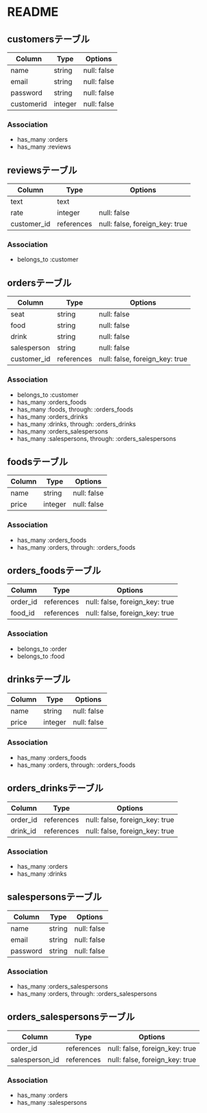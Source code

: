 # README


## customersテーブル
|Column|Type|Options|
|------|----|-------|
|name|string|null: false|
|email|string|null: false|
|password|string|null: false|
|customerid|integer|null: false|

### Association
- has_many  :orders
- has_many  :reviews


## reviewsテーブル
|Column|Type|Options|
|------|----|-------|
|text|text||
|rate|integer|null: false|
|customer_id|references|null: false, foreign_key: true|

### Association
- belongs_to  :customer


## ordersテーブル
Column|Type|Options|
|------|----|-------|
|seat|string|null: false|
|food|string|null: false|
|drink|string|null: false|
|salesperson|string|null: false|
|customer_id|references|null: false, foreign_key: true|

### Association
- belongs_to :customer
- has_many :orders_foods
- has_many :foods,  through:  :orders_foods
- has_many :orders_drinks
- has_many :drinks,  through:  :orders_drinks
- has_many :orders_salespersons
- has_many :salespersons,  through:  :orders_salespersons


## foodsテーブル
|Column|Type|Options|
|------|----|-------|
|name|string|null: false|
|price|integer|null: false|

### Association
- has_many :orders_foods
- has_many :orders,  through:  :orders_foods


## orders_foodsテーブル
Column|Type|Options|
|------|----|-------|
|order_id|references|null: false, foreign_key: true|
|food_id|references|null: false, foreign_key: true|

### Association
- belongs_to :order
- belongs_to :food 


## drinksテーブル
|Column|Type|Options|
|------|----|-------|
|name|string|null: false|
|price|integer|null: false|

### Association
- has_many :orders_foods
- has_many :orders,  through:  :orders_foods


## orders_drinksテーブル
Column|Type|Options|
|------|----|-------|
|order_id|references|null: false, foreign_key: true|
|drink_id|references|null: false, foreign_key: true|

### Association
- has_many :orders
- has_many :drinks


## salespersonsテーブル
|Column|Type|Options|
|------|----|-------|
|name|string|null: false|
|email|string|null: false|
|password|string|null: false|

### Association
- has_many :orders_salespersons
- has_many :orders,  through:  :orders_salespersons


## orders_salespersonsテーブル
Column|Type|Options|
|------|----|-------|
|order_id|references|null: false, foreign_key: true|
|salesperson_id|references|null: false, foreign_key: true|

### Association
- has_many :orders
- has_many :salespersons